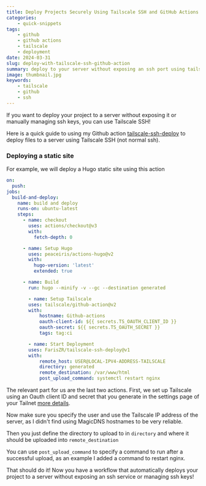 ```yaml
---
title: Deploy Projects Securely Using Tailscale SSH and GitHub Actions
categories: 
    - quick-snippets
tags:
    - github
    - github actions
    - tailscale
    - deployment
date: 2024-03-31
slug: deploy-with-tailscale-ssh-github-action
summary: deploy to your server without exposing an ssh port using tailscale-ssh-deploy, a GitHub action that utilizes Tailscale SSH.
image: thumbnail.jpg
keywords: 
    - tailscale
    - github 
    - ssh
---
```


If you want to deploy your project to a server without exposing it or manually managing ssh keys, you can use Tailscale SSH!

Here is a quick guide to using my Github action [tailscale-ssh-deploy](https://github.com/FarisZR/tailscale-ssh-deploy) to deploy files to a server using Tailscale SSH (not normal ssh).

### Deploying a static site

For example, we will deploy a Hugo static site using this action

```yaml
on:
  push:
jobs:
  build-and-deploy:
    name: build and deploy
    runs-on: ubuntu-latest
    steps:
      - name: checkout
        uses: actions/checkout@v3
        with:
          fetch-depth: 0

      - name: Setup Hugo
        uses: peaceiris/actions-hugo@v2
        with:
          hugo-version: 'latest'
          extended: true

      - name: Build
        run: hugo --minify -v --gc --destination generated

        - name: Setup Tailscale
        uses: tailscale/github-action@v2
        with:
            hostname: Github-actions
            oauth-client-id: ${{ secrets.TS_OAUTH_CLIENT_ID }}
            oauth-secret: ${{ secrets.TS_OAUTH_SECRET }}
            tags: tag:ci

        - name: Start Deployment
        uses: FarisZR/tailscale-ssh-deploy@v1
        with:
            remote_host: USER@LOCAL-IPV4-ADDRESS-TAILSCALE
            directory: generated
            remote_destination: /var/www/html
            post_upload_command: systemctl restart nginx
```

The relevant part for us are the last two actions.
First, we set up Tailscale using an Oauth client ID and secret that you generate in the settings page of your Tailnet [more details](https://tailscale.com/kb/1215/oauth-clients).

Now make sure you specify the user and use the Tailscale IP address of the server, as I didn't find using MagicDNS hostnames to be very reliable.

Then you just define the directory to upload to in `directory` and where it should be uploaded into `remote_destination`

You can use `post_upload_command` to specify a command to run after a successful upload, as an example I added a command to restart nginx.

That should do it! Now you have a workflow that automatically deploys your project to a server without exposing an ssh service or managing ssh keys!